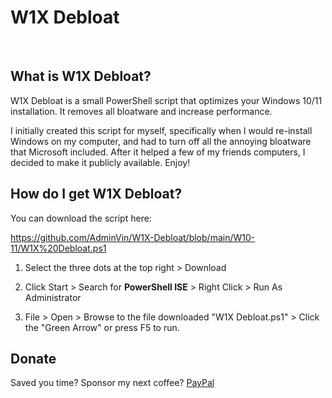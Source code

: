 # W1X Debloat
<br>

## What is W1X Debloat?
W1X Debloat is a small PowerShell script that optimizes your Windows 10/11 installation. It removes all bloatware and increase performance.

I initially created this script for myself, specifically when I would re-install Windows on my computer, and had to turn off all the annoying bloatware that Microsoft included.  After it helped a few of my friends computers, I decided to make it publicly available. Enjoy!
<br>


## How do I get W1X Debloat?
You can download the script here:

https://github.com/AdminVin/W1X-Debloat/blob/main/W10-11/W1X%20Debloat.ps1

1. Select the three dots at the top right > Download

2. Click Start > Search for **PowerShell ISE** > Right Click > Run As Administrator

3. File > Open > Browse to the file downloaded "W1X Debloat.ps1" > Click the "Green Arrow" or press F5 to run. 

## Donate
Saved you time? Sponsor my next coffee? [PayPal](https://www.paypal.com/donate/?hosted_button_id=EZU78ZANFT24C)